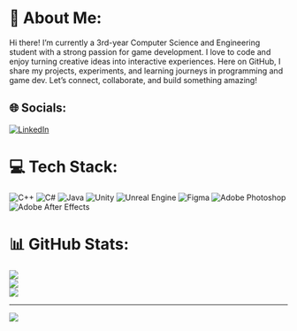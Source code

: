 # 💫 About Me:
Hi there! I’m currently a 3rd-year Computer Science and Engineering student with a strong passion for game development. I love to code and enjoy turning creative ideas into interactive experiences. Here on GitHub, I share my projects, experiments, and learning journeys in programming and game dev. Let’s connect, collaborate, and build something amazing!

## 🌐 Socials:
[![LinkedIn](https://img.shields.io/badge/LinkedIn-%230077B5.svg?logo=linkedin&logoColor=white)](https://linkedin.com/in/https://www.linkedin.com/in/sony-jenith-d) 

# 💻 Tech Stack:
![C++](https://img.shields.io/badge/c++-%2300599C.svg?style=for-the-badge&logo=c%2B%2B&logoColor=white) ![C#](https://img.shields.io/badge/c%23-%23239120.svg?style=for-the-badge&logo=csharp&logoColor=white) ![Java](https://img.shields.io/badge/java-%23ED8B00.svg?style=for-the-badge&logo=openjdk&logoColor=white) ![Unity](https://img.shields.io/badge/unity-%23000000.svg?style=for-the-badge&logo=unity&logoColor=white) ![Unreal Engine](https://img.shields.io/badge/unrealengine-%23313131.svg?style=for-the-badge&logo=unrealengine&logoColor=white) ![Figma](https://img.shields.io/badge/figma-%23F24E1E.svg?style=for-the-badge&logo=figma&logoColor=white) ![Adobe Photoshop](https://img.shields.io/badge/adobe%20photoshop-%2331A8FF.svg?style=for-the-badge&logo=adobe%20photoshop&logoColor=white) ![Adobe After Effects](https://img.shields.io/badge/Adobe%20After%20Effects-9999FF.svg?style=for-the-badge&logo=Adobe%20After%20Effects&logoColor=white)
# 📊 GitHub Stats:
![](https://github-readme-stats.vercel.app/api?username=SonyJenith&theme=dark&hide_border=false&include_all_commits=true&count_private=false)<br/>
![](https://nirzak-streak-stats.vercel.app/?user=SonyJenith&theme=dark&hide_border=false)<br/>
![](https://github-readme-stats.vercel.app/api/top-langs/?username=SonyJenith&theme=dark&hide_border=false&include_all_commits=true&count_private=false&layout=compact)

---
[![](https://visitcount.itsvg.in/api?id=SonyJenith&icon=0&color=0)](https://visitcount.itsvg.in)

<!-- Proudly created with GPRM ( https://gprm.itsvg.in ) -->

